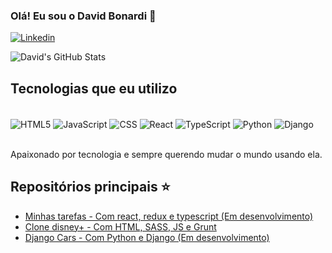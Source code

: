 ### Olá! Eu sou o David Bonardi 👋

[![Linkedin](	https://img.shields.io/badge/LinkedIn-0077B5?style=for-the-badge&logo=linkedin&logoColor=white)](https://www.linkedin.com/in/david-bonardi/)


![David's GitHub Stats](https://github-readme-stats.vercel.app/api?username=David-Bonardi&show_icons=true&theme=onedark)

## Tecnologias que eu utilizo

<div style="display: inline_block"><br/>
  <img align="center" alt="HTML5" src="https://img.shields.io/badge/HTML5-E34F26?style=for-the-badge&logo=html5&logoColor=white"/>
  <img align="center" alt="JavaScript" src="https://img.shields.io/badge/JavaScript-F7DF1E?style=for-the-badge&logo=javascript&logoColor=black"/>
  <img align="center" alt="CSS" src="https://img.shields.io/badge/CSS3-1572B6?style=for-the-badge&logo=css3&logoColor=white"/>
  <img align="center" alt="React" src="https://img.shields.io/badge/React-20232A?style=for-the-badge&logo=react&logoColor=61DAFB"/>
  <img align="center" alt="TypeScript" src="https://img.shields.io/badge/TypeScript-007ACC?style=for-the-badge&logo=typescript&logoColor=white"/>
  <img align="center" alt="Python" src="https://img.shields.io/badge/Python-14354C?style=for-the-badge&logo=python&logoColor=white"/>
  
  <img align="center" alt="Django" src="https://img.shields.io/badge/Django-092E20?style=for-the-badge&logo=django&logoColor=white"/>
  </div><br/>

  Apaixonado por tecnologia e sempre querendo mudar o mundo usando ela.

  ## Repositórios principais ⭐

  - [Minhas tarefas - Com react, redux e typescript (Em desenvolvimento)](https://github.com/David-Bonardi/minhas-tarefas)
  - [Clone disney+ - Com HTML, SASS, JS e Grunt](https://github.com/David-Bonardi/clone_disneyplus)
  - [Django Cars - Com Python e Django (Em desenvolvimento)](https://github.com/David-Bonardi/Django_cars)





